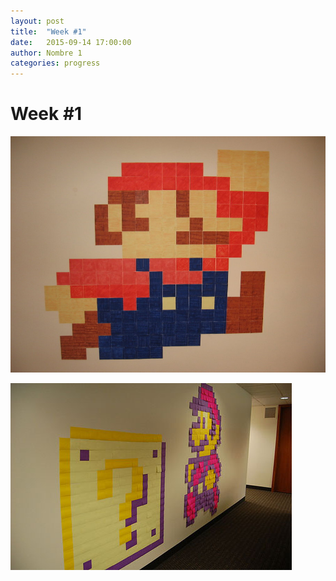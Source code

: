 ```yaml
---
layout: post
title:  "Week #1"
date:   2015-09-14 17:00:00
author: Nombre 1
categories: progress
---
```


# Week #1

![Begining Week #1](/assets/week-progress/w1-begin.png)

![End Week #1](/assets/week-progress/w1-end.png)
